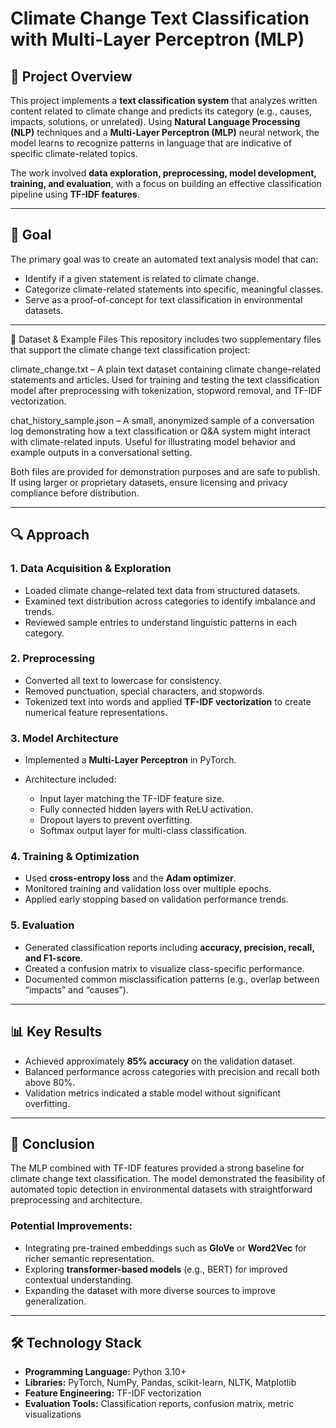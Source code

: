 # Climate Change Text Classification with Multi-Layer Perceptron (MLP)

## 📖 Project Overview

This project implements a **text classification system** that analyzes written content related to climate change and predicts its category (e.g., causes, impacts, solutions, or unrelated).
Using **Natural Language Processing (NLP)** techniques and a **Multi-Layer Perceptron (MLP)** neural network, the model learns to recognize patterns in language that are indicative of specific climate-related topics.

The work involved **data exploration, preprocessing, model development, training, and evaluation**, with a focus on building an effective classification pipeline using **TF-IDF features**.

---

## 🎯 Goal

The primary goal was to create an automated text analysis model that can:

* Identify if a given statement is related to climate change.
* Categorize climate-related statements into specific, meaningful classes.
* Serve as a proof-of-concept for text classification in environmental datasets.

---
📂 Dataset & Example Files
This repository includes two supplementary files that support the climate change text classification project:

climate_change.txt – A plain text dataset containing climate change–related statements and articles. Used for training and testing the text classification model after preprocessing with tokenization, stopword removal, and TF-IDF vectorization.

chat_history_sample.json – A small, anonymized sample of a conversation log demonstrating how a text classification or Q&A system might interact with climate-related inputs. Useful for illustrating model behavior and example outputs in a conversational setting.

Both files are provided for demonstration purposes and are safe to publish. If using larger or proprietary datasets, ensure licensing and privacy compliance before distribution.

---

## 🔍 Approach

### 1. Data Acquisition & Exploration

* Loaded climate change–related text data from structured datasets.
* Examined text distribution across categories to identify imbalance and trends.
* Reviewed sample entries to understand linguistic patterns in each category.

### 2. Preprocessing

* Converted all text to lowercase for consistency.
* Removed punctuation, special characters, and stopwords.
* Tokenized text into words and applied **TF-IDF vectorization** to create numerical feature representations.

### 3. Model Architecture

* Implemented a **Multi-Layer Perceptron** in PyTorch.
* Architecture included:

  * Input layer matching the TF-IDF feature size.
  * Fully connected hidden layers with ReLU activation.
  * Dropout layers to prevent overfitting.
  * Softmax output layer for multi-class classification.

### 4. Training & Optimization

* Used **cross-entropy loss** and the **Adam optimizer**.
* Monitored training and validation loss over multiple epochs.
* Applied early stopping based on validation performance trends.

### 5. Evaluation

* Generated classification reports including **accuracy, precision, recall, and F1-score**.
* Created a confusion matrix to visualize class-specific performance.
* Documented common misclassification patterns (e.g., overlap between “impacts” and “causes”).

---

## 📊 Key Results

* Achieved approximately **85% accuracy** on the validation dataset.
* Balanced performance across categories with precision and recall both above 80%.
* Validation metrics indicated a stable model without significant overfitting.

---

## 📝 Conclusion

The MLP combined with TF-IDF features provided a strong baseline for climate change text classification. The model demonstrated the feasibility of automated topic detection in environmental datasets with straightforward preprocessing and architecture.

### Potential Improvements:

* Integrating pre-trained embeddings such as **GloVe** or **Word2Vec** for richer semantic representation.
* Exploring **transformer-based models** (e.g., BERT) for improved contextual understanding.
* Expanding the dataset with more diverse sources to improve generalization.

---

## 🛠 Technology Stack

* **Programming Language:** Python 3.10+
* **Libraries:** PyTorch, NumPy, Pandas, scikit-learn, NLTK, Matplotlib
* **Feature Engineering:** TF-IDF vectorization
* **Evaluation Tools:** Classification reports, confusion matrix, metric visualizations
